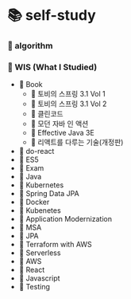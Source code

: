 # 📚 self-study
### 📂 algorithm
### 📂 WIS (What I Studied)
  - 📂 Book
    - 📕 토비의 스프링 3.1 Vol 1
    - 📕 토비의 스프링 3.1 Vol 2
    - 📗 클린코드
    - 📘 모던 자바 인 액션
    - 📘 Effective Java 3E
    - 📙 리액트를 다루는 기술(개정판)
  - 📂 do-react
  - 📂 ES5
  - 📂 Exam
  - 📂 Java
  - 📂 Kubernetes
  - 📂 Spring Data JPA
  - 📄 Docker
  - 📄 Kubenetes
  - 📄 Application Modernization
  - 📄 MSA
  - 📄 JPA
  - 📄 Terraform with AWS
  - 📄 Serverless
  - 📄 AWS
  - 📄 React
  - 📄 Javascript
  - 📄 Testing